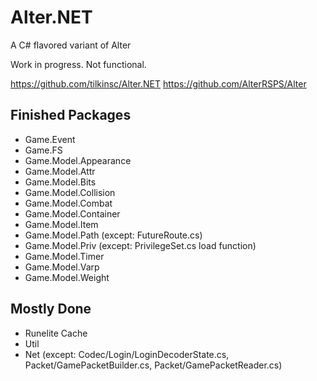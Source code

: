 # Alter.NET
A C# flavored variant of Alter

Work in progress. Not functional.

https://github.com/tilkinsc/Alter.NET
https://github.com/AlterRSPS/Alter

## Finished Packages
* Game.Event
* Game.FS
* Game.Model.Appearance
* Game.Model.Attr
* Game.Model.Bits
* Game.Model.Collision
* Game.Model.Combat
* Game.Model.Container
* Game.Model.Item
* Game.Model.Path (except: FutureRoute.cs)
* Game.Model.Priv (except: PrivilegeSet.cs load function)
* Game.Model.Timer
* Game.Model.Varp
* Game.Model.Weight



## Mostly Done
* Runelite Cache
* Util
* Net (except: Codec/Login/LoginDecoderState.cs, Packet/GamePacketBuilder.cs, Packet/GamePacketReader.cs)
